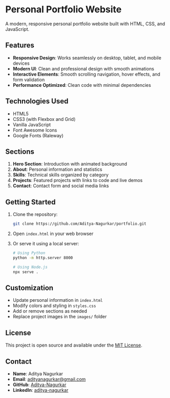 # Personal Portfolio Website

A modern, responsive personal portfolio website built with HTML, CSS, and JavaScript.

## Features

- **Responsive Design**: Works seamlessly on desktop, tablet, and mobile devices
- **Modern UI**: Clean and professional design with smooth animations
- **Interactive Elements**: Smooth scrolling navigation, hover effects, and form validation
- **Performance Optimized**: Clean code with minimal dependencies

## Technologies Used

- HTML5
- CSS3 (with Flexbox and Grid)
- Vanilla JavaScript
- Font Awesome Icons
- Google Fonts (Raleway)

## Sections

1. **Hero Section**: Introduction with animated background
2. **About**: Personal information and statistics
3. **Skills**: Technical skills organized by category
4. **Projects**: Featured projects with links to code and live demos
5. **Contact**: Contact form and social media links

## Getting Started

1. Clone the repository:
   ```bash
   git clone https://github.com/Aditya-Nagurkar/portfolio.git
   ```

2. Open `index.html` in your web browser

3. Or serve it using a local server:
   ```bash
   # Using Python
   python -m http.server 8000
   
   # Using Node.js
   npx serve .
   ```

## Customization

- Update personal information in `index.html`
- Modify colors and styling in `styles.css`
- Add or remove sections as needed
- Replace project images in the `images/` folder

## License

This project is open source and available under the [MIT License](LICENSE).

## Contact

- **Name**: Aditya Nagurkar
- **Email**: adityanagurkar@gmail.com
- **GitHub**: [Aditya-Nagurkar](https://github.com/Aditya-Nagurkar)
- **LinkedIn**: [aditya-nagurkar](https://linkedin.com/in/aditya-nagurkar) 
